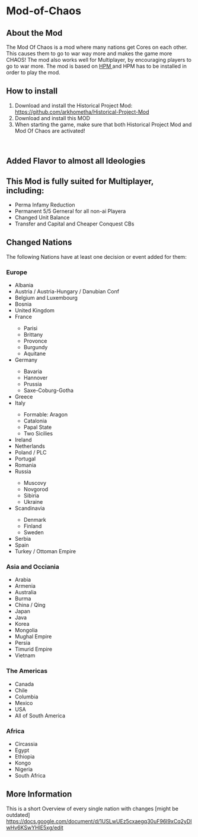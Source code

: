 # Mod-of-Chaos


<h2>
About the Mod
</h2>

The Mod Of Chaos is a mod where many nations get Cores on each other. This causes them to go to war way more and makes the game more CHAOS! 
The mod also works well for Multiplayer, by encouraging players to go to war more. The mod is based on 
<a href="https://github.com/arkhometha/Historical-Project-Mod"> HPM  </a> and HPM has to be installed in order to play the mod.
<br>

<h2> 
  How to install
</h2>
<ol>
  <li> Download and install the Historical Project Mod: <a href="https://github.com/arkhometha/Historical-Project-Mod"> https://github.com/arkhometha/Historical-Project-Mod </a> </li>
  <li> Download and install this MOD </li>
  <li> When starting the game, make sure that both  Historical Project Mod and Mod Of Chaos are activated! </li>
</ol>

<br>
<h2>
  Added Flavor to almost all Ideologies
</h2>
<h2>
  This Mod is fully suited for Multiplayer, including:
</h2>
<ul>
<li> Perma Infamy Reduction </li>
<li> Permanent 5/5 Gerneral for all non-ai Playera </li>
<li> Changed Unit Balance</li>
<li> Transfer and Capital and Cheaper Conquest CBs</li>
</ul>


<h2>
  Changed Nations
</h2>
The following Nations have at least one decision or event added for them:
<h3>
  Europe
</h3>
<ul>
  <li> Albania </li>
  <li> Austria / Austria-Hungary / Danubian Conf  </li>
  <li> Belgium and Luxembourg </li>
  <li> Bosnia </li>
  <li> United Kingdom  </li>
  <li> France  </li>
  <ul>
  <li> Parisi </li>
  <li> Brittany </li>
  <li> Provonce </li>
  <li> Burgundy </li>
  <li> Aquitane </li>
  </ul>
  <li> Germany  </li>
  <ul>
  <li> Bavaria  </li>
  <li> Hannover  </li>
  <li> Prussia </li>
  <li>Saxe-Coburg-Gotha</li>
  </ul>
  <li> Greece  </li>
  <li> Italy  </li>
  <ul>
  <li> Formable: Aragon  </li>
  <li> Catalonia  </li>
  <li> Papal State  </li>
  <li> Two Sicilies  </li>
  </ul>
  <li> Ireland </li>
  <li> Netherlands  </li>
  <li> Poland / PLC </li>
  <li> Portugal  </li>
  <li> Romania  </li>
  <li> Russia  </li>
  <ul>
    <li> Muscovy </li>
    <li> Novgorod </li>
    <li> Sibiria </li> 
    <li> Ukraine  </li>
  </ul>
  <li> Scandinavia  </li>
  <ul>
  <li> Denmark  </li>
  <li> Finland  </li>
  <li> Sweden  </li>
  </ul>
  <li> Serbia </li>
  <li> Spain  </li>
  <li> Turkey / Ottoman Empire  </li>
</ul>



<h3> Asia and Occiania</h3>
<ul>
  <li> Arabia  </li>
  <li> Armenia  </li>
  <li> Australia  </li>
  <li> Burma  </li>
  <li> China / Qing </li>
  <li> Japan  </li>
  <li> Java  </li>
  <li> Korea </li>
  <li> Mongolia  </li>
  <li> Mughal Empire  </li>
  <li> Persia  </li>
  <li> Timurid Empire  </li>
  <li> Vietnam </li>
</ul>

<h3> The Americas </h3>
<ul>
<li> Canada  </li>
<li> Chile  </li> 
<li> Columbia </li>
<li> Mexico  </li>
<li> USA  </li>
<li> All of South America  </li>
</ul>

<h3> Africa </h3>
<ul>
<li> Circassia  </li>
<li> Egypt  </li>
<li> Ethiopia  </li>
<li> Kongo  </li>
<li> Nigeria  </li>
<li> South Africa  </li>
</ul>










<h2> 
  More Information
</h2>
<p>
  This is a short Overview of every single nation with changes [might be outdated] <br>
  <a href="https://docs.google.com/document/d/1USLwUEz5cxaegq30uF96I9xCq2yDIwHv6KSwYHlE5xg/edit">https://docs.google.com/document/d/1USLwUEz5cxaegq30uF96I9xCq2yDIwHv6KSwYHlE5xg/edit</a>
</p>



